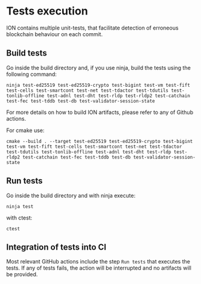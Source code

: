 # Tests execution
ION contains multiple unit-tests, that facilitate detection of erroneous blockchain behaviour on each commit.
## Build tests
Go inside the build directory and, if you use ninja, build the tests using the following command:

```ninja test-ed25519 test-ed25519-crypto test-bigint test-vm test-fift test-cells test-smartcont test-net test-tdactor test-tdutils test-tonlib-offline test-adnl test-dht test-rldp test-rldp2 test-catchain test-fec test-tddb test-db test-validator-session-state```

For more details on how to build ION artifacts, please refer to any of Github actions.

For cmake use:

```cmake --build . --target test-ed25519 test-ed25519-crypto test-bigint test-vm test-fift test-cells test-smartcont test-net test-tdactor test-tdutils test-tonlib-offline test-adnl test-dht test-rldp test-rldp2 test-catchain test-fec test-tddb test-db test-validator-session-state```

## Run tests
Go inside the build directory and with ninja execute:

```ninja test```

with ctest:

```ctest```

## Integration of tests into CI
Most relevant GitHub actions include the step ```Run tests``` that executes the tests. If any of tests fails, the action will be interrupted and no artifacts will be provided.